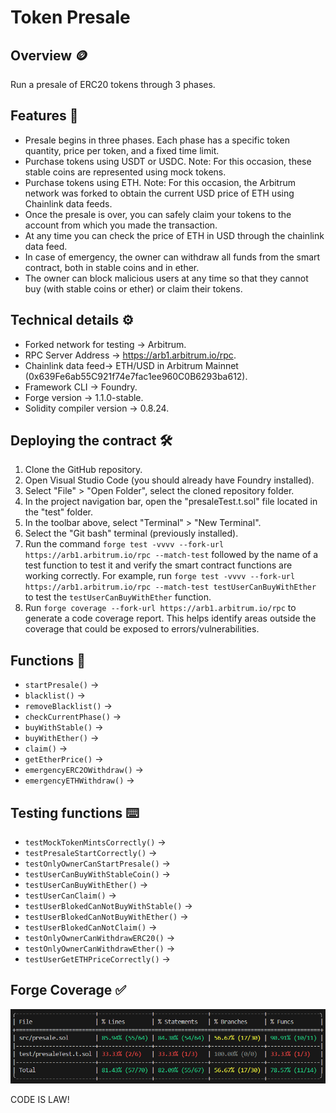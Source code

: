 # Token Presale
## Overview 🪙
Run a presale of ERC20 tokens through 3 phases.
## Features 📃
* Presale begins in three phases. Each phase has a specific token quantity, price per token, and a fixed time limit.
* Purchase tokens using USDT or USDC. Note: For this occasion, these stable coins are represented using mock tokens.
* Purchase tokens using ETH. Note: For this occasion, the Arbitrum network was forked to obtain the current USD price of ETH using Chainlink data feeds.
* Once the presale is over, you can safely claim your tokens to the account from which you made the transaction.
* At any time you can check the price of ETH in USD through the chainlink data feed.
* In case of emergency, the owner can withdraw all funds from the smart contract, both in stable coins and in ether.
* The owner can block malicious users at any time so that they cannot buy (with stable coins or ether) or claim their tokens.
## Technical details ⚙️
* Forked network for testing -> Arbitrum.
* RPC Server Address -> https://arb1.arbitrum.io/rpc.
* Chainlink data feed-> ETH/USD in Arbitrum Mainnet (0x639Fe6ab55C921f74e7fac1ee960C0B6293ba612).
* Framework CLI -> Foundry.
* Forge version -> 1.1.0-stable.
* Solidity compiler version -> 0.8.24.
## Deploying the contract 🛠️
1. Clone the GitHub repository.
2. Open Visual Studio Code (you should already have Foundry installed).
3. Select "File" > "Open Folder", select the cloned repository folder.
4. In the project navigation bar, open the "presaleTest.t.sol" file located in the "test" folder.
6. In the toolbar above, select "Terminal" > "New Terminal".
7. Select the "Git bash" terminal (previously installed).
8. Run the command `forge test -vvvv --fork-url https://arb1.arbitrum.io/rpc --match-test` followed by the name of a test function to test it and verify the smart contract functions are working correctly. For example, run `forge test -vvvv --fork-url https://arb1.arbitrum.io/rpc --match-test testUserCanBuyWithEther` to test the `testUserCanBuyWithEther` function.
12. Run `forge coverage --fork-url https://arb1.arbitrum.io/rpc` to generate a code coverage report. This helps identify areas outside the coverage that could be exposed to errors/vulnerabilities.
## Functions 📌
* `startPresale()` ->
* `blacklist()` ->
* `removeBlacklist()` ->
* `checkCurrentPhase()` ->
* `buyWithStable()` ->
* `buyWithEther()` ->
* `claim()` ->
* `getEtherPrice()` ->
* `emergencyERC2OWithdraw()` ->
* `emergencyETHWithdraw()` ->

## Testing functions ⌨️
* `testMockTokenMintsCorrectly()` ->
* `testPresaleStartCorrectly()` ->
* `testOnlyOwnerCanStartPresale()` ->
* `testUserCanBuyWithStableCoin()` ->
* `testUserCanBuyWithEther()` ->
* `testUserCanClaim()` ->
* `testUserBlokedCanNotBuyWithStable()` ->
* `testUserBlokedCanNotBuyWithEther()` ->
* `testUserBlokedCanNotClaim()` ->
* `testOnlyOwnerCanWithdrawERC20()` ->
* `testOnlyOwnerCanWithdrawEther()` ->
* `testUserGetETHPriceCorrectly()` ->
## Forge Coverage ✅
![Forge Coverage](images/forgeCoverage.png)  

CODE IS LAW!
